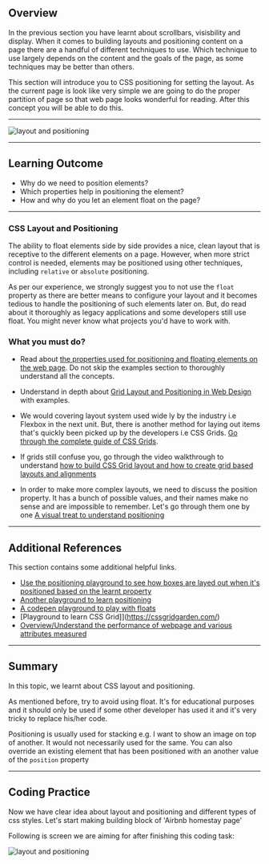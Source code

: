 ## Overview

In the previous section you have learnt about scrollbars, visisbility and display. When it comes to building layouts and positioning content on a page there are a handful of different techniques to use. Which technique to use largely depends on the content and the goals of the page, as some techniques may be better than others.

This section will introduce you to CSS positioning for setting the layout. As the current page is look like very simple we are going to do the proper partition of page so that web page looks wonderful for reading. After this concept you will be able to do this.

---

![layout and positioning](https://raw.githubusercontent.com/greyatom-school/the-minerva-project/master/FEWD/sprint_1/2.Basics_of_CSS/images/layout_positioning.png)

---
## Learning Outcome

- Why do we need to position elements?
- Which properties help in positioning the element?
- How and why do you let an element float on the page?
---

### CSS Layout and Positioning

The ability to float elements side by side provides a nice, clean layout that is receptive to the different elements on a page. However, when more strict control is needed, elements may be positioned using other techniques, including `relative` or `absolute` positioning.

As per our experience, we strongly suggest you to not use the `float` property as there are better means to configure your layout and it becomes tedious to handle the positioning of such elements later on. But, do read about it thoroughly as legacy applications and some developers still use float. You might never know what projects you'd have to work with.

### What you must do?

- Read about [the properties used for positioning and floating elements on the web page](https://www.htmldog.com/guides/css/intermediate/layout/). Do not skip the examples section to thoroughly understand all the concepts.

 
- Understand in depth about [Grid Layout and Positioning in Web Design](https://www.youtube.com/playlist?list=PLPmnoMVpkxfjLA9hQ-OlMgG0Zb5ZeSCNr) with examples.

- We would covering layout system used wide ly by the industry i.e Flexbox in the next unit. But, there is another method for laying out items that's quickly been picked up by the developers i.e CSS Grids. [Go through the complete guide of CSS Grids](https://css-tricks.com/snippets/css/complete-guide-grid/). 


- If grids still confuse you, go through the video walkthrough to understand [how to build CSS Grid layout and how to create grid based layouts and alignments](https://www.youtube.com/watch?v=jV8B24rSN5o)


- In order to make more complex layouts, we need to discuss the position property. It has a bunch of possible values, and their names make no sense and are impossible to remember. Let's go through them one by one [A visual treat to understand positioning](https://learnlayout.com/position.html)

---

## Additional References

This section contains some additional helpful links.

- [Use the positioning playground to see how boxes are layed out when it's positioned based on the learnt property](https://www.bartbusschots.ie/pbsdemos/pbs8-PositioningPlayground/)
- [Another playground to learn positioning](http://www.mustbebuilt.co.uk/demo/css/position-playground.html)
- [A codepen playground to play with floats](https://codepen.io/GilDavid/full/WbYQPO)
- [Playground to learn CSS Grid]](https://cssgridgarden.com/)
- [Overview/Understand the performance of webpage and various attributes measured](https://gtmetrix.com/)

---
## Summary

In this topic, we learnt about CSS layout and positioning.

As mentioned before, try to avoid using float. It's for educational purposes and it should only be used if some other developer has used it and it's very tricky to replace his/her code.

Positioning is usually used for stacking e.g. I want to show an image on top of another. It would not necessarily used for the same. You can also override an existing element that has been positioned with an another value of the `position` property

---
## Coding Practice

Now we have clear idea about layout and positioning and different types of css styles. Let's start making building block of 'Airbnb homestay page'

Following is screen we are aiming for after finishing this coding task:

![layout and positioning](https://raw.githubusercontent.com/greyatom-school/the-minerva-project/master/FEWD/sprint_1/2.Basics_of_CSS/images/layout_positioning.png)
